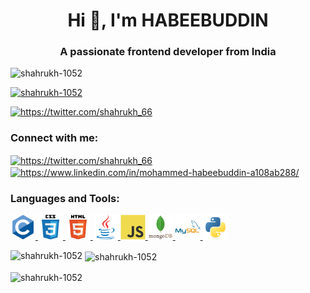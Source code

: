 <h1 align="center">Hi 👋, I'm HABEEBUDDIN</h1>
<h3 align="center">A passionate frontend developer from India</h3>

<p align="left"> <img src="https://komarev.com/ghpvc/?username=shahrukh-1052&label=Profile%20views&color=0e75b6&style=flat" alt="shahrukh-1052" /> </p>

<p align="left"> <a href="https://github.com/ryo-ma/github-profile-trophy"><img src="https://github-profile-trophy.vercel.app/?username=shahrukh-1052" alt="shahrukh-1052" /></a> </p>

<p align="left"> <a href="https://x.com/shahrukh_66" target="blank"><img src="https://img.shields.io/twitter/follow/https://twitter.com/shahrukh_66?logo=twitter&style=for-the-badge" alt="https://twitter.com/shahrukh_66" /></a> </p>

<h3 align="left">Connect with me:</h3>
<p align="left">
<a href="https://twitter.com/https://twitter.com/shahrukh_66" target="blank"><img align="center" src="https://raw.githubusercontent.com/rahuldkjain/github-profile-readme-generator/master/src/images/icons/Social/twitter.svg" alt="https://twitter.com/shahrukh_66" height="30" width="40" /></a>
<a href="https://linkedin.com/in/https://www.linkedin.com/in/mohammed-habeebuddin-a108ab288/" target="blank"><img align="center" src="https://raw.githubusercontent.com/rahuldkjain/github-profile-readme-generator/master/src/images/icons/Social/linked-in-alt.svg" alt="https://www.linkedin.com/in/mohammed-habeebuddin-a108ab288/" height="30" width="40" /></a>
</p>

<h3 align="left">Languages and Tools:</h3>
<p align="left"> <a href="https://www.cprogramming.com/" target="_blank" rel="noreferrer"> <img src="https://raw.githubusercontent.com/devicons/devicon/master/icons/c/c-original.svg" alt="c" width="40" height="40"/> </a> <a href="https://www.w3schools.com/css/" target="_blank" rel="noreferrer"> <img src="https://raw.githubusercontent.com/devicons/devicon/master/icons/css3/css3-original-wordmark.svg" alt="css3" width="40" height="40"/> </a> <a href="https://www.w3.org/html/" target="_blank" rel="noreferrer"> <img src="https://raw.githubusercontent.com/devicons/devicon/master/icons/html5/html5-original-wordmark.svg" alt="html5" width="40" height="40"/> </a> <a href="https://www.java.com" target="_blank" rel="noreferrer"> <img src="https://raw.githubusercontent.com/devicons/devicon/master/icons/java/java-original.svg" alt="java" width="40" height="40"/> </a> <a href="https://developer.mozilla.org/en-US/docs/Web/JavaScript" target="_blank" rel="noreferrer"> <img src="https://raw.githubusercontent.com/devicons/devicon/master/icons/javascript/javascript-original.svg" alt="javascript" width="40" height="40"/> </a> <a href="https://www.mongodb.com/" target="_blank" rel="noreferrer"> <img src="https://raw.githubusercontent.com/devicons/devicon/master/icons/mongodb/mongodb-original-wordmark.svg" alt="mongodb" width="40" height="40"/> </a> <a href="https://www.mysql.com/" target="_blank" rel="noreferrer"> <img src="https://raw.githubusercontent.com/devicons/devicon/master/icons/mysql/mysql-original-wordmark.svg" alt="mysql" width="40" height="40"/> </a> <a href="https://www.python.org" target="_blank" rel="noreferrer"> <img src="https://raw.githubusercontent.com/devicons/devicon/master/icons/python/python-original.svg" alt="python" width="40" height="40"/> </a> </p>

<p><img align="left" src="https://github-readme-stats.vercel.app/api/top-langs?username=shahrukh-1052&show_icons=true&locale=en&layout=compact" alt="shahrukh-1052" /></p>

<p>&nbsp;<img align="center" src="https://github-readme-stats.vercel.app/api?username=shahrukh-1052&show_icons=true&locale=en" alt="shahrukh-1052" /></p>

<p><img align="center" src="https://github-readme-streak-stats.herokuapp.com/?user=shahrukh-1052&" alt="shahrukh-1052" /></p>
